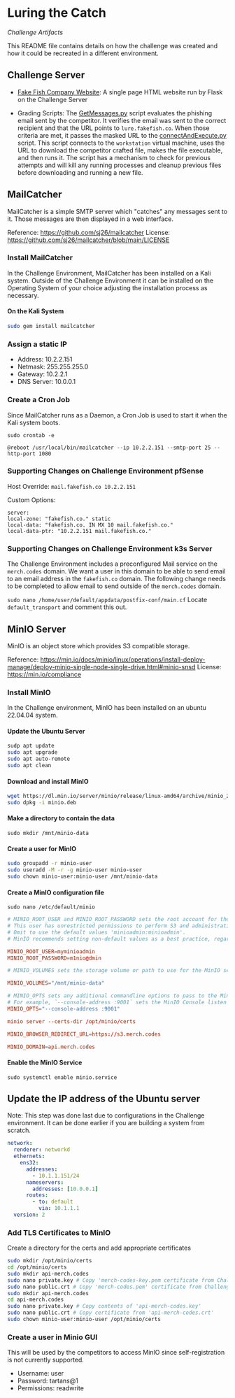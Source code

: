 # Luring the Catch

*Challenge Artifacts*

This README file contains details on how the challenge was created and how it could be recreated in a different environment.

## Challenge Server

- [Fake Fish Company Website](./fakeFishWebsite/): A single page HTML website run by Flask on the Challenge Server

- Grading Scripts: The [GetMessages.py](./getMessages.py) script evaluates the phishing email sent by the competitor. It verifies the email was sent to the correct recipient and that the URL points to `lure.fakefish.co`. When those criteria are met, it passes the masked URL to the [connectAndExecute.py](./connectAndExecute.py) script. This script connects to the `workstation` virtual machine, uses the URL to download the competitor crafted file, makes the file executable, and then runs it. The script has a mechanism to check for previous attempts and will kill any running processes and cleanup previous files before downloading and running a new file.

## MailCatcher

MailCatcher is a simple SMTP server which "catches" any messages sent to it. Those messages are then displayed in a web interface.

Reference: https://github.com/sj26/mailcatcher
License: https://github.com/sj26/mailcatcher/blob/main/LICENSE

### Install MailCatcher

In the Challenge Environment, MailCatcher has been installed on a Kali system. Outside of the Challenge Environment it can be installed on the Operating System of your choice adjusting the installation process as necessary.

#### On the Kali System

```bash
sudo gem install mailcatcher
```

### Assign a static IP

- Address: 10.2.2.151
- Netmask: 255.255.255.0
- Gateway: 10.2.2.1
- DNS Server: 10.0.0.1

### Create a Cron Job

Since MailCatcher runs as a Daemon, a Cron Job is used to start it when the Kali system boots.

`sudo crontab -e`

```text
@reboot /usr/local/bin/mailcatcher --ip 10.2.2.151 --smtp-port 25 --http-port 1080
```

### Supporting Changes on Challenge Environment pfSense

Host Override:
`mail.fakefish.co 10.2.2.151`

Custom Options:

```text
server:
local-zone: "fakefish.co." static
local-data: "fakefish.co. IN MX 10 mail.fakefish.co."
local-data-ptr: "10.2.2.151 mail.fakefish.co."
```

### Supporting Changes on Challenge Environment k3s Server

The Challenge Environment includes a preconfigured Mail service on the `merch.codes` domain. We want a user in this domain to be able to send email to an email address in the `fakefish.co` domain. The following change needs to be completed to allow email to send outside of the `merch.codes` domain.

`sudo nano /home/user/default/appdata/postfix-conf/main.cf`
Locate `default_transport` and comment this out.

## MinIO Server

MinIO is an object store which provides S3 compatible storage.

Reference: https://min.io/docs/minio/linux/operations/install-deploy-manage/deploy-minio-single-node-single-drive.html#minio-snsd
License: https://min.io/compliance

### Install MinIO

In the Challenge environment, MinIO has been installed on an ubuntu 22.04.04 system.

#### Update the Ubuntu Server

```bash
sudp apt update
sudo apt upgrade
sudo apt auto-remote
sudo apt clean
```

#### Download and install MinIO

```bash
wget https://dl.min.io/server/minio/release/linux-amd64/archive/minio_20240803043323.0.0_amd64.deb -O minio.deb
sudo dpkg -i minio.deb
```

#### Make a directory to contain the data

`sudo mkdir /mnt/minio-data`

#### Create a user for MinIO

```bash
sudo groupadd -r minio-user
sudo useradd -M -r -g minio-user minio-user
sudo chown minio-user:minio-user /mnt/minio-data
```

#### Create a MinIO configuration file

`sudo nano /etc/default/minio`

```conf
# MINIO_ROOT_USER and MINIO_ROOT_PASSWORD sets the root account for the MinIO server.
# This user has unrestricted permissions to perform S3 and administrative API operations on any resource in the deployment.
# Omit to use the default values 'minioadmin:minioadmin'.
# MinIO recommends setting non-default values as a best practice, regardless of environment

MINIO_ROOT_USER=myminioadmin
MINIO_ROOT_PASSWORD=m1nio@dmin

# MINIO_VOLUMES sets the storage volume or path to use for the MinIO server.

MINIO_VOLUMES="/mnt/minio-data"

# MINIO_OPTS sets any additional commandline options to pass to the MinIO server.
# For example, `--console-address :9001` sets the MinIO Console listen port
MINIO_OPTS="--console-address :9001"

minio server --certs-dir /opt/minio/certs

MINIO_BROWSER_REDIRECT_URL=https://s3.merch.codes

MINIO_DOMAIN=api.merch.codes
```

#### Enable the MinIO Service

`sudo systemctl enable minio.service`


## Update the IP address of the Ubuntu server

Note: This step was done last due to configurations in the Challenge environment. It can be done earlier if you are building a system from scratch.

```yaml
network:
  renderer: networkd
  ethernets:
    ens32:
      addresses:
        - 10.1.1.151/24
      nameservers:
        addresses: [10.0.0.1]
      routes:
        - to: default
          via: 10.1.1.1
  version: 2
```

### Add TLS Certificates to MinIO

Create a directory for the certs and add appropriate certificates

```bash
sudo mkdir /opt/minio/certs
cd /opt/minio/certs
sudo mkdir api-merch.codes
sudo nano private.key # Copy 'merch-codes-key.pem certificate from Challenge Server'
sudo nano public.crt # Copy 'merch-codes.pem' certificate from Challenge Server'
sudo mkdir api-merch.codes
cd api-merch.codes
sudo nano private.key # Copy contents of 'api-merch-codes.key'
sudo nano public.crt # Copy certificate from 'api-merch-codes.crt'
sudo chown minio-user:minio-user /opt/minio/certs
```

### Create a user in Minio GUI

This will be used by the competitors to access MinIO since self-registration is not currently supported.

- Username: user
- Password: tartans@1
- Permissions: readwrite